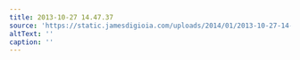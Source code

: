 ```yaml
---
title: 2013-10-27 14.47.37
source: 'https://static.jamesdigioia.com/uploads/2014/01/2013-10-27-14-47-37-scaled.jpg'
altText: ''
caption: ''
---
```


